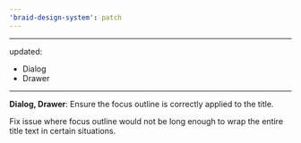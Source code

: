 ```yaml
---
'braid-design-system': patch
---
```


---
updated:
  - Dialog
  - Drawer
---

**Dialog, Drawer**: Ensure the focus outline is correctly applied to the title.

Fix issue where focus outline would not be long enough to wrap the entire title text in certain situations.